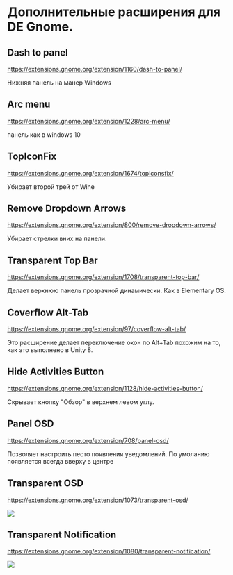 # Дополнительные расширения для DE Gnome.

## Dash to panel

https://extensions.gnome.org/extension/1160/dash-to-panel/

Нижняя панель на манер Windows

## Arc menu

https://extensions.gnome.org/extension/1228/arc-menu/

панель как в windows 10

## TopIconFix 

https://extensions.gnome.org/extension/1674/topiconsfix/

Убирает второй трей от Wine

## Remove Dropdown Arrows
https://extensions.gnome.org/extension/800/remove-dropdown-arrows/

Убирает стрелки вних на панели.


## Transparent Top Bar
https://extensions.gnome.org/extension/1708/transparent-top-bar/  

Делает верхнюю панель прозрачной динамически. Как в Elementary OS.


## Coverflow Alt-Tab
https://extensions.gnome.org/extension/97/coverflow-alt-tab/  

Это расширение делает переключение окон по Alt+Tab похожим на то, как это выполнено в Unity 8.


## Hide Activities Button
https://extensions.gnome.org/extension/1128/hide-activities-button/  

Скрывает кнопку "Обзор" в верхнем левом углу.


## Panel OSD 
https://extensions.gnome.org/extension/708/panel-osd/  

Позволяет настроить песто появления уведомлений. По умоланию появляется всегда вверху в центре


## Transparent OSD
https://extensions.gnome.org/extension/1073/transparent-osd/

![](https://extensions.gnome.org/extension-data/screenshots/screenshot_1073_rqJmKuO.png)


## Transparent Notification

https://extensions.gnome.org/extension/1080/transparent-notification/

![](https://extensions.gnome.org/extension-data/screenshots/screenshot_1080_r8KE6VW.png)
